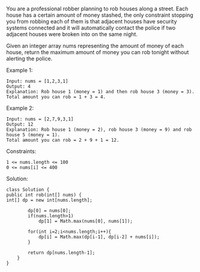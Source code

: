 You are a professional robber planning to rob houses along a street. Each house has a certain amount of money stashed, the only constraint stopping you from robbing each of them is that adjacent houses have security systems connected and it will automatically contact the police if two adjacent houses were broken into on the same night.

Given an integer array nums representing the amount of money of each house, return the maximum amount of money you can rob tonight without alerting the police.

Example 1:

    Input: nums = [1,2,3,1]
    Output: 4
    Explanation: Rob house 1 (money = 1) and then rob house 3 (money = 3).
    Total amount you can rob = 1 + 3 = 4.
Example 2:

    Input: nums = [2,7,9,3,1]
    Output: 12
    Explanation: Rob house 1 (money = 2), rob house 3 (money = 9) and rob house 5 (money = 1).
    Total amount you can rob = 2 + 9 + 1 = 12.


Constraints:

    1 <= nums.length <= 100
    0 <= nums[i] <= 400

Solution:

    class Solution {
    public int rob(int[] nums) {
    int[] dp = new int[nums.length];
    
            dp[0] = nums[0];
            if(nums.length>1)
                dp[1] = Math.max(nums[0], nums[1]);
            
            for(int i=2;i<nums.length;i++){
                dp[i] = Math.max(dp[i-1], dp[i-2] + nums[i]);
            }
            
            return dp[nums.length-1];
        }
    }